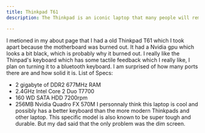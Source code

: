 ```yaml
---
title: Thinkpad T61
description: The Thinkpad is an iconic laptop that many people will remember...

---
```


  I metioned in my about page that I had a old Thinkpad T61 which I took apart because the motherboard was burned out.
It had a Nvidia gpu which looks a bit black, which is probably why it burned out. I really like the Thinpad's 
keyboard which has some tactile feedback which I really like, I plan on turning it to a bluetooth keyboard. 
I am surprised of how many ports there are and how solid it is.
List of Specs:
 - 2 gigabyte of DDR2 677MHz RAM
 - 2.4GHz Intel Core 2 Duo T7700
 - 160 WD SATA HDD 7200rpm
 - 256MB Nvidia Quadro FX 570M
 I personnaly think this laptop is cool and possibly has a better keyboard than the more modern Thinkpads and other laptop.
This specific model is also known to be super tough and durable. But my dad said that the only problem was the dim screen.

